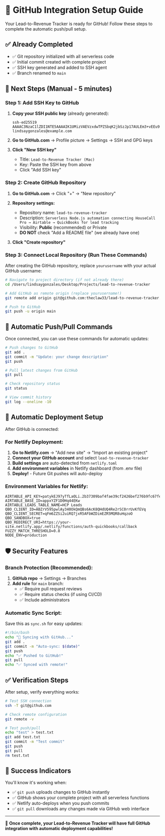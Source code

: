 # 🚀 GitHub Integration Setup Guide

Your Lead-to-Revenue Tracker is ready for GitHub! Follow these steps to complete the automatic push/pull setup.

## ✅ Already Completed
- ✅ Git repository initialized with all serverless code
- ✅ Initial commit created with complete project
- ✅ SSH key generated and added to SSH agent
- ✅ Branch renamed to `main`

## 🔧 Next Steps (Manual - 5 minutes)

### Step 1: Add SSH Key to GitHub

1. **Copy your SSH public key** (already generated):
   ```
   ssh-ed25519 AAAAC3NzaC1lZDI1NTE5AAAAIK1UMizVAEVzxdwTPZSbqK2jbSzJp17AULEm3+vEEu9g lindsaygonzales@example.com
   ```

2. **Go to GitHub.com** → Profile picture → Settings → SSH and GPG keys

3. **Click "New SSH key"**
   - Title: `Lead-to-Revenue Tracker (Mac)`
   - Key: Paste the SSH key from above
   - Click "Add SSH key"

### Step 2: Create GitHub Repository

1. **Go to GitHub.com** → Click "+" → "New repository"

2. **Repository settings:**
   - Repository name: `lead-to-revenue-tracker`
   - Description: `Serverless Node.js automation connecting HouseCall Pro → Airtable → QuickBooks for lead tracking`
   - Visibility: **Public** (recommended) or Private
   - **DO NOT** check "Add a README file" (we already have one)

3. **Click "Create repository"**

### Step 3: Connect Local Repository (Run These Commands)

After creating the GitHub repository, replace `yourusername` with your actual GitHub username:

```bash
# Navigate to project directory (if not already there)
cd /Users/lindsaygonzales/Desktop/Projects/lead-to-revenue-tracker

# Add GitHub as remote origin (replace yourusername!)
git remote add origin git@github.com:theclaw33/lead-to-revenue-tracker.git

# Push to GitHub
git push -u origin main
```

## 🔄 Automatic Push/Pull Commands

Once connected, you can use these commands for automatic updates:

```bash
# Push changes to GitHub
git add .
git commit -m "Update: your change description"
git push

# Pull latest changes from GitHub  
git pull

# Check repository status
git status

# View commit history
git log --oneline -10
```

## 🚀 Automatic Deployment Setup

After GitHub is connected:

### For Netlify Deployment:
1. **Go to Netlify.com** → "Add new site" → "Import an existing project"
2. **Connect your GitHub account** and select `lead-to-revenue-tracker`
3. **Build settings** are auto-detected from `netlify.toml`
4. **Add environment variables** in Netlify dashboard (from .env file)
5. **Deploy!** - Future Git pushes will auto-deploy

### Environment Variables for Netlify:
```env
AIRTABLE_API_KEY=patykEJ97yTfLaOLi.2b37309baf4fae39cf2426bef276b9fc67fe695e745db0fcccef936a1fb46e9d
AIRTABLE_BASE_ID=appxYZF1D0Hq44EKw
AIRTABLE_LEADS_TABLE_NAME=HCP Leads
QBO_CLIENT_ID=ABZrV595pwlAy340OkQmQBs6AcK8QHdUQ4Re2rSC0rrUvKfEVq
QBO_CLIENT_SECRET=qFm6ZZSi2uiRQ7jxR5AFbWZDimEZR5MQR8uHqzoO
QBO_SANDBOX=true
QBO_REDIRECT_URI=https://your-site.netlify.app/.netlify/functions/auth-quickbooks/callback
FUZZY_MATCH_THRESHOLD=0.8
NODE_ENV=production
```

## 🛡️ Security Features

### Branch Protection (Recommended):
1. **GitHub repo** → Settings → Branches
2. **Add rule** for `main` branch:
   - ✅ Require pull request reviews
   - ✅ Require status checks (if using CI/CD)
   - ✅ Include administrators

### Automatic Sync Script:
Save this as `sync.sh` for easy updates:
```bash
#!/bin/bash
echo "🔄 Syncing with GitHub..."
git add .
git commit -m "Auto-sync: $(date)"
git push
echo "✅ Pushed to GitHub!"
git pull
echo "✅ Synced with remote!"
```

## ✅ Verification Steps

After setup, verify everything works:

```bash
# Test SSH connection
ssh -T git@github.com

# Check remote configuration  
git remote -v

# Test push/pull
echo "test" > test.txt
git add test.txt
git commit -m "Test commit"
git push
git pull
rm test.txt
```

## 🎯 Success Indicators

You'll know it's working when:
- ✅ `git push` uploads changes to GitHub instantly
- ✅ GitHub shows your complete project with all serverless functions
- ✅ Netlify auto-deploys when you push commits
- ✅ `git pull` downloads any changes made via GitHub web interface

---

🎉 **Once complete, your Lead-to-Revenue Tracker will have full GitHub integration with automatic deployment capabilities!**